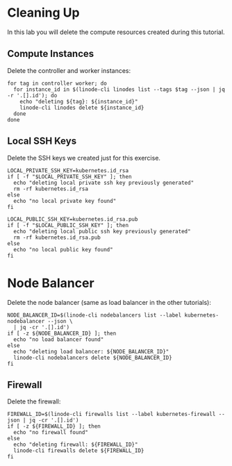 # Cleaning Up

In this lab you will delete the compute resources created during this tutorial.

## Compute Instances

Delete the controller and worker instances:

```
for tag in controller worker; do
  for instance_id in $(linode-cli linodes list --tags $tag --json | jq -r '.[].id'); do
    echo "deleting ${tag}: ${instance_id}"
    linode-cli linodes delete ${instance_id}
  done
done
```

## Local SSH Keys

Delete the SSH keys we created just for this exercise.

```
LOCAL_PRIVATE_SSH_KEY=kubernetes.id_rsa
if [ -f "$LOCAL_PRIVATE_SSH_KEY" ]; then
  echo "deleting local private ssh key previously generated"
  rm -rf kubernetes.id_rsa
else
  echo "no local private key found"
fi

LOCAL_PUBLIC_SSH_KEY=kubernetes.id_rsa.pub
if [ -f "$LOCAL_PUBLIC_SSH_KEY" ]; then
  echo "deleting local public ssh key previously generated"
  rm -rf kubernetes.id_rsa.pub
else
  echo "no local public key found"
fi
```

# Node Balancer

Delete the node balancer (same as load balancer in the other tutorials):

```
NODE_BALANCER_ID=$(linode-cli nodebalancers list --label kubernetes-nodebalancer --json \
  | jq -cr '.[].id')
if [ -z ${NODE_BALANCER_ID} ]; then
  echo "no load balancer found"
else
  echo "deleting load balancer: ${NODE_BALANCER_ID}"
  linode-cli nodebalancers delete ${NODE_BALANCER_ID}
fi
```

## Firewall

Delete the firewall:

```
FIREWALL_ID=$(linode-cli firewalls list --label kubernetes-firewall --json | jq -cr '.[].id')
if [ -z ${FIREWALL_ID} ]; then
  echo "no firewall found"
else
  echo "deleting firewall: ${FIREWALL_ID}"
  linode-cli firewalls delete ${FIREWALL_ID}
fi
```

